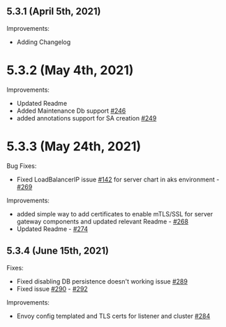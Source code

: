 ## 5.3.1 (April 5th, 2021)

Improvements:
* Adding Changelog

# 5.3.2 (May 4th, 2021)

Improvements:
* Updated Readme
* Added Maintenance Db support [#246](https://github.com/aquasecurity/aqua-helm/pull/246)
* added annotations support for SA creation  [#249](https://github.com/aquasecurity/aqua-helm/pull/249)

# 5.3.3 (May 24th, 2021)

Bug Fixes:
* Fixed LoadBalancerIP issue [#142](https://github.com/aquasecurity/aqua-helm/issues/142) for server chart in aks environment - [#269](https://github.com/aquasecurity/aqua-helm/pull/269)

Improvements:
* added simple way to add certificates to enable mTLS/SSL for server gateway components and updated relevant Readme - [#268](https://github.com/aquasecurity/aqua-helm/pull/268)
* Updated Readme - [#274](https://github.com/aquasecurity/aqua-helm/pull/272)

## 5.3.4 (June 15th, 2021)

Fixes:
* Fixed disabling DB persistence doesn't working issue [#289](https://github.com/aquasecurity/aqua-helm/pull/289)
* Fixed issue [#290](https://github.com/aquasecurity/aqua-helm/issues/290) - [#292](https://github.com/aquasecurity/aqua-helm/pull/292)

Improvements:
* Envoy config templated and TLS certs for listener and cluster [#284](https://github.com/aquasecurity/aqua-helm/pull/284)
